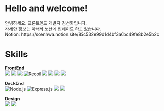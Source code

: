 <h1>Hello and welcome!</h1>   
안녕하세요. 프론트엔드 개발자 김선화입니다. <br>
자세한 정보는 아래의 노션에 업데이트 하고 있습니다. <br>
Notion: https://soenhwa.notion.site/85c532e99d1d4bf3a6bc49fe8b2e5b2c   


<h1>Skills</h1>

**FrontEnd**    
<img src="https://img.shields.io/badge/JavaScript-F7DF1E?style=for-the-badge&logo=JavaScript&logoColor=black">
<img src="https://img.shields.io/badge/React-61DAFB?style=for-the-badge&logo=React&logoColor=white">
<img src="https://img.shields.io/badge/TypeScript-3178C6?style=for-the-badge&logo=TypeScript&logoColor=white">
![Recoil](https://img.shields.io/badge/Recoil-000000?style=for-the-badge&logo=recoil&logoColor=white)
<img src="https://img.shields.io/badge/Styled--components-DB7093?style=for-the-badge&logo=styled-components&logoColor=white">
<img src="https://img.shields.io/badge/Three.js-black?style=for-the-badge&logo=three.js&logoColor=white">
<img src="https://img.shields.io/badge/HTML5-E34F26?style=for-the-badge&logo=HTML5&logoColor=white">
<img src="https://img.shields.io/badge/CSS-1572B6?style=for-the-badge&logo=CSS3&logoColor=white">



**BackEnd**   
![Node.js](https://img.shields.io/badge/Node.js-339933?style=for-the-badge&logo=node.js&logoColor=white) 
![Express.js](https://img.shields.io/badge/Express.js-000000?style=for-the-badge&logo=express&logoColor=white)
<img src="https://img.shields.io/badge/MySQL-4479A1?style=for-the-badge&logo=MySQL&logoColor=white">
<img src="https://img.shields.io/badge/MongoDB-47A248?style=for-the-badge&logo=MongoDB&logoColor=white">


**Design**   
<img src="https://img.shields.io/badge/Figma-F24E1E?style=for-the-badge&logo=Figma&logoColor=white">
<img src="https://img.shields.io/badge/Mockitt-3904A3?style=for-the-badge&logo=Mockitt&logoColor=white">





